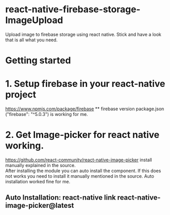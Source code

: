 # react-native-firebase-storage-ImageUpload
Upload image to firebase storage using react native. Stick and have a look that is all what you need. 
<br>
# Getting started <br> 
# 1. Setup firebase in your react-native project <br> 
  https://www.npmjs.com/package/firebase
  ** firebase version package.json ("firebase": "^5.0.3") is working for me.

# 2. Get Image-picker for react native working. <br> 
  https://github.com/react-community/react-native-image-picker
  install manually explained in the source. <br>
  After installing the module you can auto install the component. If this does not works you need to install it manually mentioned in the   source. Auto installation worked fine for me.
  ## Auto Installation: react-native link react-native-image-picker@latest
  
